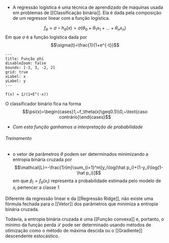 - A regressão logística é uma técnica de aprendizado de máquinas usada em problemas de [[Classificação binária]].
Ela é dada pela composição de um regressor
linear com a função logística.

$$f_{\theta}=\sigma \circ h_{\theta}(x)=\sigma(\theta_0+\theta_1x_1+...+\theta_nx_n)$$Em que $\sigma$ é a função logística dada por 
$$\sigma(t)=\frac{1}{1+e^{-t}}$$
```functionplot
---
title: Função phi
disableZoom: false
bounds: [-3, 3, -2, 2]
grid: true
xLabel: x
yLabel: y
---

f(x) = 1/(1+E^(-x))

```
O classificador binário fica na forma
$$\psi(x)=\begin{cases}1,~f_\theta(x)\geq0.5\\0,~\text{caso contrário}\end{cases}$$


- *Com esta função ganhamos a interpretação de probabilidade*

###### Treinamento
- o vetor de parâmetros $\theta$ podem ser determinados minimizando a entropia binária cruzada por
$$\mathcal{L}=-\frac{1}{m}\sum_{i=1}^m[y_i\log(\hat p_i)+(1-y_i)\log(1-\hat p_i)]$$
em que $\hat p_i=f_\theta(x_i)$ representa a probabilidade estimada pelo modelo de $x_i$ pertencer a classe 1 

Diferente da regressão linear e da [[Regressão Ridge]], não existe uma fórmula fechada para o [[Vetor]] dos parâmetros que minimiza a
entropia binária cruzada.

Todavia, a entropia binária cruzada é uma [[Função convexa]] e,
portanto, o mínimo da função perda $\mathcal{L}$ pode ser determinado
usando métodos de otimização como o método de máxima descida
ou o [[Gradiente]] descendente estocástico.